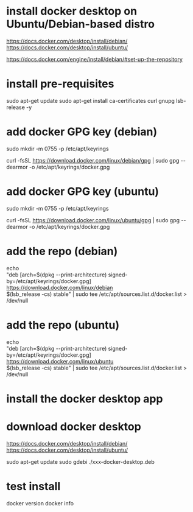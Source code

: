 # install docker desktop on Ubuntu/Debian-based distro
https://docs.docker.com/desktop/install/debian/
https://docs.docker.com/desktop/install/ubuntu/


https://docs.docker.com/engine/install/debian/#set-up-the-repository

# install pre-requisites
sudo apt-get update
sudo apt-get install ca-certificates curl gnupg lsb-release -y

# add docker GPG key (debian)
sudo mkdir -m 0755 -p /etc/apt/keyrings

curl -fsSL https://download.docker.com/linux/debian/gpg | sudo gpg --dearmor -o /etc/apt/keyrings/docker.gpg

# add docker GPG key (ubuntu)
sudo mkdir -m 0755 -p /etc/apt/keyrings

curl -fsSL https://download.docker.com/linux/ubuntu/gpg | sudo gpg --dearmor -o /etc/apt/keyrings/docker.gpg

# add the repo (debian)
echo \
  "deb [arch=$(dpkg --print-architecture) signed-by=/etc/apt/keyrings/docker.gpg] https://download.docker.com/linux/debian \
  $(lsb_release -cs) stable" | sudo tee /etc/apt/sources.list.d/docker.list > /dev/null

# add the repo (ubuntu)
echo \
  "deb [arch=$(dpkg --print-architecture) signed-by=/etc/apt/keyrings/docker.gpg] https://download.docker.com/linux/ubuntu \
  $(lsb_release -cs) stable" | sudo tee /etc/apt/sources.list.d/docker.list > /dev/null

# install the docker desktop app
# download docker desktop
https://docs.docker.com/desktop/install/debian/
https://docs.docker.com/desktop/install/ubuntu/

sudo apt-get update
sudo gdebi ./xxx-docker-desktop.deb

# test install
docker version
docker info

